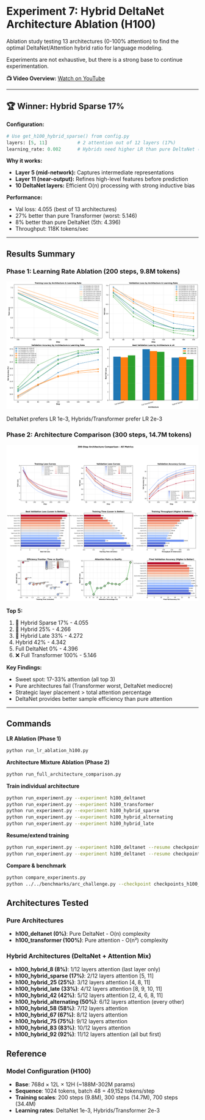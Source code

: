# Experiment 7: Hybrid DeltaNet Architecture Ablation (H100)

Ablation study testing 13 architectures (0-100% attention) to find the optimal DeltaNet/Attention hybrid ratio for language modeling.

Experiments are not exhaustive, but there is a strong base to continue experimentation.

**📺 Video Overview:** [Watch on YouTube](https://www.youtube.com/watch?v=tf3ESMqDOTY)

---

## 🏆 Winner: Hybrid Sparse 17%

**Configuration:**
```python
# Use get_h100_hybrid_sparse() from config.py
layers: [5, 11]           # 2 attention out of 12 layers (17%)
learning_rate: 0.002      # Hybrids need higher LR than pure DeltaNet (0.001)
```

**Why it works:**
- **Layer 5 (mid-network):** Captures intermediate representations
- **Layer 11 (near-output):** Refines high-level features before prediction  
- **10 DeltaNet layers:** Efficient O(n) processing with strong inductive bias

**Performance:**
- Val loss: 4.055 (best of 13 architectures)
- 27% better than pure Transformer (worst: 5.146)
- 8% better than pure DeltaNet (5th: 4.396)
- Throughput: 118K tokens/sec

---

## Results Summary

### Phase 1: Learning Rate Ablation (200 steps, 9.8M tokens)
![LR Ablation](lr_ablation_h100/lr_ablation_h100_comparison.png)

DeltaNet prefers LR 1e-3, Hybrids/Transformer prefer LR 2e-3

### Phase 2: Architecture Comparison (300 steps, 14.7M tokens)
![Architecture Comparison](architecture_comparison_300steps/architecture_comparison_300steps.png)

**Top 5:**
1. 🥇 Hybrid Sparse 17% - 4.055
2. 🥈 Hybrid 25% - 4.266
3. 🥉 Hybrid Late 33% - 4.272
4. Hybrid 42% - 4.342
5. Full DeltaNet 0% - 4.396
13. ❌ Full Transformer 100% - 5.146

**Key Findings:**
- Sweet spot: 17-33% attention (all top 3)
- Pure architectures fail (Transformer worst, DeltaNet mediocre)
- Strategic layer placement > total attention percentage
- DeltaNet provides better sample efficiency than pure attention

---

## Commands

**LR Ablation (Phase 1)**
```bash
python run_lr_ablation_h100.py
```

**Architecture Mixture Ablation (Phase 2)**
```bash
python run_full_architecture_comparison.py
```

**Train individual architecture**
```bash
python run_experiment.py --experiment h100_deltanet
python run_experiment.py --experiment h100_transformer
python run_experiment.py --experiment h100_hybrid_sparse
python run_experiment.py --experiment h100_hybrid_alternating
python run_experiment.py --experiment h100_hybrid_late
```

**Resume/extend training**
```bash
python run_experiment.py --experiment h100_deltanet --resume checkpoints_h100_deltanet/best_model.pt
python run_experiment.py --experiment h100_deltanet --resume checkpoints_h100_deltanet/best_model.pt --extend-steps 5000
```

**Compare & benchmark**
```bash
python compare_experiments.py
python ../../benchmarks/arc_challenge.py --checkpoint checkpoints_h100_deltanet/best_model.pt
```

## Architectures Tested

### Pure Architectures
- **h100_deltanet (0%)**: Pure DeltaNet - O(n) complexity
- **h100_transformer (100%)**: Pure attention - O(n²) complexity

### Hybrid Architectures (DeltaNet + Attention Mix)
- **h100_hybrid_8 (8%)**: 1/12 layers attention (last layer only)
- **h100_hybrid_sparse (17%)**: 2/12 layers attention [5, 11]
- **h100_hybrid_25 (25%)**: 3/12 layers attention [4, 8, 11]
- **h100_hybrid_late (33%)**: 4/12 layers attention [8, 9, 10, 11]
- **h100_hybrid_42 (42%)**: 5/12 layers attention [2, 4, 6, 8, 11]
- **h100_hybrid_alternating (50%)**: 6/12 layers attention (every other)
- **h100_hybrid_58 (58%)**: 7/12 layers attention
- **h100_hybrid_67 (67%)**: 8/12 layers attention
- **h100_hybrid_75 (75%)**: 9/12 layers attention
- **h100_hybrid_83 (83%)**: 10/12 layers attention
- **h100_hybrid_92 (92%)**: 11/12 layers attention (all but first)

## Reference

### Model Configuration (H100)
- **Base**: 768d × 12L × 12H (~188M-302M params)
- **Sequence**: 1024 tokens, batch 48 = 49,152 tokens/step
- **Training scales**: 200 steps (9.8M), 300 steps (14.7M), 700 steps (34.4M)
- **Learning rates**: DeltaNet 1e-3, Hybrids/Transformer 2e-3
